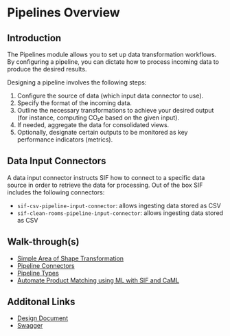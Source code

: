 # Pipelines Overview

## Introduction

The Pipelines module allows you to set up data transformation workflows. By configuring a pipeline, you can dictate how to process incoming data to produce the desired results.

Designing a pipeline involves the following steps:

1. Configure the source of data (which input data connector to use).
1. Specify the format of the incoming data.
1. Outline the necessary transformations to achieve your desired output (for instance, computing CO₂e based on the given input).
1. If needed, aggregate the data for consolidated views.
1. Optionally, designate certain outputs to be monitored as key performance indicators (metrics).

## Data Input Connectors

A data input connector instructs SIF how to connect to a specific data source in order to retrieve the data for processing. Out of the box SIF includes the following connectors:

- `sif-csv-pipeline-input-connector`: allows ingesting data stored as CSV
- `sif-clean-rooms-pipeline-input-connector`: allows ingesting data stored as CSV



## Walk-through(s)
- [Simple Area of Shape Transformation](./docs/simple-area-of-shape-transformation.md)
- [Pipeline Connectors](./docs/pipeline-connectors.md)
- [Pipeline Types](./docs/pipeline-types.md)
- [Automate Product Matching using ML with SIF and CaML](./docs/pipeline-caml.md)

## Additonal Links
- [Design Document](./docs/design.md)
- [Swagger](./docs/swagger.json)
